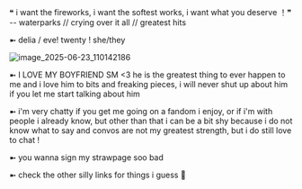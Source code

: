 ❝ i want the fireworks, i want the softest works, i want what you deserve ！❞ -- waterparks // crying over it all // greatest hits

➼ delia  / eve! twenty ! she/they

![image_2025-06-23_110142186](https://github.com/user-attachments/assets/f226e3ef-a0b0-45d2-a6ba-66cc0d0ef0c8)

➼ I LOVE MY BOYFRIEND SM <3 he is the greatest thing to ever happen to me and i love him to bits and freaking pieces, i will never shut up about him if you let me start talking about him 

➼ i'm very chatty if you get me going on a fandom i enjoy, or if i'm with people i already know,
but other than that i can be a bit shy because i do not know what to say and convos are not my 
greatest strength, but i do still love to chat !

➼ you wanna sign my strawpage soo bad 

➼ check the other silly links for things i guess 🫡
